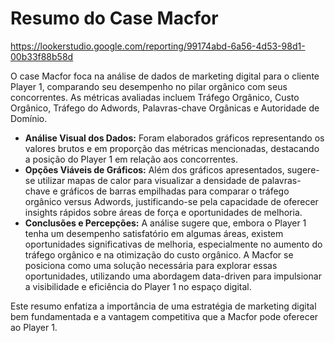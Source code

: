 # Resumo do Case Macfor

https://lookerstudio.google.com/reporting/99174abd-6a56-4d53-98d1-00b33f88b58d

O case Macfor foca na análise de dados de marketing digital para o cliente Player 1, comparando seu desempenho no pilar orgânico com seus concorrentes. As métricas avaliadas incluem Tráfego Orgânico, Custo Orgânico, Tráfego do Adwords, Palavras-chave Orgânicas e Autoridade de Domínio.

- **Análise Visual dos Dados:** Foram elaborados gráficos representando os valores brutos e em proporção das métricas mencionadas, destacando a posição do Player 1 em relação aos concorrentes.
- **Opções Viáveis de Gráficos:** Além dos gráficos apresentados, sugere-se utilizar mapas de calor para visualizar a densidade de palavras-chave e gráficos de barras empilhadas para comparar o tráfego orgânico versus Adwords, justificando-se pela capacidade de oferecer insights rápidos sobre áreas de força e oportunidades de melhoria.
- **Conclusões e Percepções:** A análise sugere que, embora o Player 1 tenha um desempenho satisfatório em algumas áreas, existem oportunidades significativas de melhoria, especialmente no aumento do tráfego orgânico e na otimização do custo orgânico. A Macfor se posiciona como uma solução necessária para explorar essas oportunidades, utilizando uma abordagem data-driven para impulsionar a visibilidade e eficiência do Player 1 no espaço digital.

Este resumo enfatiza a importância de uma estratégia de marketing digital bem fundamentada e a vantagem competitiva que a Macfor pode oferecer ao Player 1.
